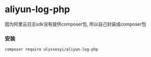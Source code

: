 # aliyun-log-php

因为阿里云日志sdk没有提供composer包, 所以自己封装成composer包

### 安装

`composer require ulyssesyi/aliyun-log-php`
